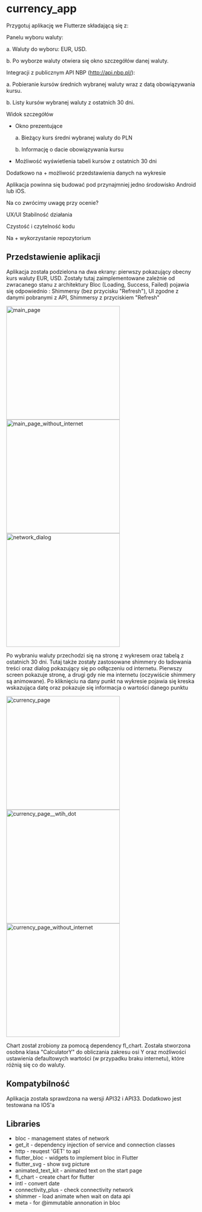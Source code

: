 # currency_app

Przygotuj aplikację we Flutterze składającą się z:

Panelu wyboru waluty:

a. Waluty do wyboru: EUR, USD.

b. Po wyborze waluty otwiera się okno szczegółów danej waluty.

 Integracji z publicznym API NBP (http://api.nbp.pl/):

a. Pobieranie kursów średnich wybranej waluty wraz z datą obowiązywania kursu.

b. Listy kursów wybranej waluty z ostatnich 30 dni.

Widok szczegółów

- Okno prezentujące
 
   a. Bieżący kurs średni wybranej waluty do PLN
 
   b. Informację o dacie obowiązywania kursu
 
 - Możliwość wyświetlenia tabeli kursów z ostatnich 30 dni

Dodatkowo na + możliwość przedstawienia danych na wykresie

Aplikacja powinna się budować pod przynajmniej jedno środowisko Android lub iOS. 

Na co zwrócimy uwagę przy ocenie?

UX/UI
Stabilność działania

Czystość i czytelność kodu

Na + wykorzystanie repozytorium  

## Przedstawienie aplikacji

Aplikacja została podzielona na dwa ekrany: pierwszy pokazujący obecny kurs waluty EUR, USD. Zostały tutaj zaimplementowane zależnie od zwracanego stanu z architektury Bloc (Loading, Success, Failed) pojawia się odpowiednio : Shimmersy (bez przycisku "Refresh"), UI zgodne z danymi pobranymi z API, Shimmersy z przyciskiem "Refresh"

 <img src="https://user-images.githubusercontent.com/65240240/234219014-47dc5097-c84d-454b-b555-95ce640b466f.png" alt="main_page" style="width: 300px;"><img src="https://user-images.githubusercontent.com/65240240/234219022-35aa7168-f4a6-4990-9a2c-5f940443e942.png" alt="main_page_without_internet" style="width: 300px;"><img src="https://user-images.githubusercontent.com/65240240/234219000-45b50d5e-e547-4d16-bb8d-165f004a601b.png" alt="network_dialog" style="width: 300px;">
 
 Po wybraniu waluty przechodzi się na stronę z wykresem oraz tabelą z ostatnich 30 dni. Tutaj także zostały zastosowane shimmery do ładowania treści oraz dialog pokazujący się po odłączeniu od internetu. Pierwszy screen pokazuje stronę, a drugi gdy nie ma internetu (oczywiście shimmery są animowane). Po kliknięciu na dany punkt na wykresie pojawia się kreska wskazująca datę oraz pokazuje się informacja o wartości danego punktu
 
 <img src="https://user-images.githubusercontent.com/65240240/234222134-5c673c62-554c-4122-998a-70904d72791f.png" alt="currency_page" style="width: 300px;"><img src="https://user-images.githubusercontent.com/65240240/234224721-2f12ec56-3e89-4099-be38-23002868d3f2.png" alt="currency_page__wtih_dot" style="width: 300px;"><img src="https://user-images.githubusercontent.com/65240240/234222154-590b4c2b-8de1-40b6-a9b5-bbc73563b261.png" alt="currency_page_without_internet" style="width: 300px;">

Chart został zrobiony za pomocą dependency fl_chart. Została stworzona osobna klasa "CalculatorY" do obliczania zakresu osi Y oraz możliwości ustawienia defaultowych wartości (w przypadku braku internetu), które różnią się co do waluty. 

## Kompatybilność

Aplikacja została sprawdzona na wersji API32 i API33. Dodatkowo jest testowana na IOS'a

## Libraries

- bloc - management states of network
- get_it - dependency injection of service and connection classes
- http - reuqest 'GET' to api 
- flutter_bloc - widgets to implement bloc in Flutter
- flutter_svg - show svg picture
- animated_text_kit - animated text on the start page
- fl_chart - create chart for flutter
- intl - convert date
- connectivity_plus - check connectivity network
- shimmer - load animate when wait on data api
- meta - for @immutable annonation in bloc

